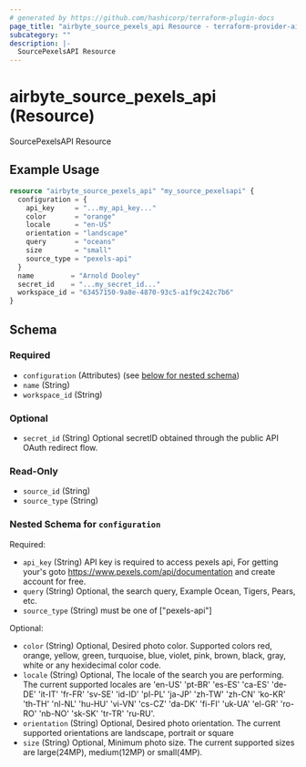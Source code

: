 ```yaml
---
# generated by https://github.com/hashicorp/terraform-plugin-docs
page_title: "airbyte_source_pexels_api Resource - terraform-provider-airbyte"
subcategory: ""
description: |-
  SourcePexelsAPI Resource
---
```


# airbyte_source_pexels_api (Resource)

SourcePexelsAPI Resource

## Example Usage

```terraform
resource "airbyte_source_pexels_api" "my_source_pexelsapi" {
  configuration = {
    api_key     = "...my_api_key..."
    color       = "orange"
    locale      = "en-US"
    orientation = "landscape"
    query       = "oceans"
    size        = "small"
    source_type = "pexels-api"
  }
  name         = "Arnold Dooley"
  secret_id    = "...my_secret_id..."
  workspace_id = "63457150-9a8e-4870-93c5-a1f9c242c7b6"
}
```

<!-- schema generated by tfplugindocs -->
## Schema

### Required

- `configuration` (Attributes) (see [below for nested schema](#nestedatt--configuration))
- `name` (String)
- `workspace_id` (String)

### Optional

- `secret_id` (String) Optional secretID obtained through the public API OAuth redirect flow.

### Read-Only

- `source_id` (String)
- `source_type` (String)

<a id="nestedatt--configuration"></a>
### Nested Schema for `configuration`

Required:

- `api_key` (String) API key is required to access pexels api, For getting your's goto https://www.pexels.com/api/documentation and create account for free.
- `query` (String) Optional, the search query, Example Ocean, Tigers, Pears, etc.
- `source_type` (String) must be one of ["pexels-api"]

Optional:

- `color` (String) Optional, Desired photo color. Supported colors red, orange, yellow, green, turquoise, blue, violet, pink, brown, black, gray, white or any hexidecimal color code.
- `locale` (String) Optional, The locale of the search you are performing. The current supported locales are 'en-US' 'pt-BR' 'es-ES' 'ca-ES' 'de-DE' 'it-IT' 'fr-FR' 'sv-SE' 'id-ID' 'pl-PL' 'ja-JP' 'zh-TW' 'zh-CN' 'ko-KR' 'th-TH' 'nl-NL' 'hu-HU' 'vi-VN' 'cs-CZ' 'da-DK' 'fi-FI' 'uk-UA' 'el-GR' 'ro-RO' 'nb-NO' 'sk-SK' 'tr-TR' 'ru-RU'.
- `orientation` (String) Optional, Desired photo orientation. The current supported orientations are landscape, portrait or square
- `size` (String) Optional, Minimum photo size. The current supported sizes are large(24MP), medium(12MP) or small(4MP).


